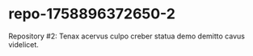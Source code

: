 # repo-1758896372650-2
Repository #2: Tenax acervus culpo creber statua demo demitto cavus videlicet.
